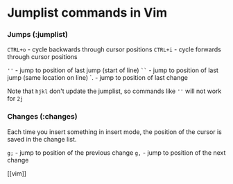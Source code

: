 # Jumplist commands in Vim

### Jumps (:jumplist)

`CTRL+o` - cycle backwards through cursor positions
`CTRL+i` - cycle forwards through cursor positions

`''` - jump to position of last jump (start of line)
` `` ` - jump to position of last jump (same location on line)
\`\. - jump to position of last change

Note that `hjkl` don't update the jumplist, so commands like `''` will not work for `2j`

### Changes (:changes)

Each time you insert something in insert mode, the position of the cursor is saved in the change list.

`g;` - jump to position of the previous change
`g,` - jump to position of the next change

[[vim]]
